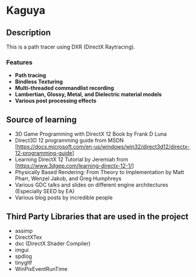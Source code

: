 # Kaguya
## Description
This is a path tracer using DXR (DirectX Raytracing).  
### Features
+ __Path tracing__
+ __Bindless Texturing__
+ __Multi-threaded commandlist recording__
+ __Lambertian, Glossy, Metal, and Dielectric material models__
+ __Various post processing effects__

## Source of learning
+ 3D Game Programming with DirectX 12 Book by Frank D Luna
+ Direct3D 12 programming guide from MSDN [https://docs.microsoft.com/en-us/windows/win32/direct3d12/directx-12-programming-guide]
+ Learning DirectX 12 Tutorial by Jeremiah from [https://www.3dgep.com/learning-directx-12-1/]
+ Physically Based Rendering: From Theory to Implementation by Matt Pharr, Wenzel Jakob, and Greg Humphreys
+ Various GDC talks and slides on different engine architectures (Especially SEED by EA)
+ Various blog posts by incredible people

## Third Party Libraries that are used in the project
+ assimp
+ DirectXTex
+ dxc (DirectX Shader Compiler)
+ imgui
+ spdlog
+ tinygltf
+ WinPixEventRunTime
